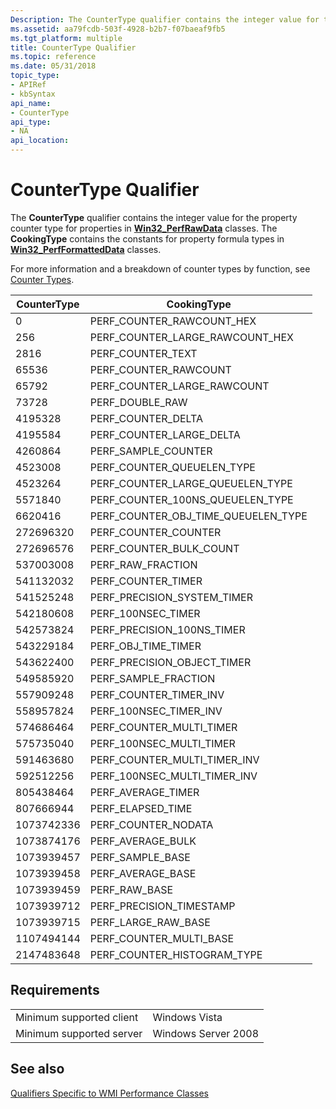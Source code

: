 ```yaml
---
Description: The CounterType qualifier contains the integer value for the property counter type for properties in Win32\_PerfRawData classes. The CookingType contains the constants for property formula types in Win32\_PerfFormattedData classes.
ms.assetid: aa79fcdb-503f-4928-b2b7-f07baeaf9fb5
ms.tgt_platform: multiple
title: CounterType Qualifier
ms.topic: reference
ms.date: 05/31/2018
topic_type: 
- APIRef
- kbSyntax
api_name: 
- CounterType
api_type: 
- NA
api_location: 
---
```


# CounterType Qualifier

The **CounterType** qualifier contains the integer value for the property counter type for properties in [**Win32\_PerfRawData**](/windows/desktop/CIMWin32Prov/win32-perfrawdata) classes. The **CookingType** contains the constants for property formula types in [**Win32\_PerfFormattedData**](/windows/desktop/CIMWin32Prov/win32-perfformatteddata) classes.

For more information and a breakdown of counter types by function, see [Counter Types](/previous-versions/windows/it-pro/windows-server-2003/cc785636(v=ws.10)).



| CounterType | CookingType                              |
|-------------|------------------------------------------|
| 0           | PERF\_COUNTER\_RAWCOUNT\_HEX             |
| 256         | PERF\_COUNTER\_LARGE\_RAWCOUNT\_HEX      |
| 2816        | PERF\_COUNTER\_TEXT                      |
| 65536       | PERF\_COUNTER\_RAWCOUNT                  |
| 65792       | PERF\_COUNTER\_LARGE\_RAWCOUNT           |
| 73728       | PERF\_DOUBLE\_RAW                        |
| 4195328     | PERF\_COUNTER\_DELTA                     |
| 4195584     | PERF\_COUNTER\_LARGE\_DELTA              |
| 4260864     | PERF\_SAMPLE\_COUNTER                    |
| 4523008     | PERF\_COUNTER\_QUEUELEN\_TYPE            |
| 4523264     | PERF\_COUNTER\_LARGE\_QUEUELEN\_TYPE     |
| 5571840     | PERF\_COUNTER\_100NS\_QUEUELEN\_TYPE     |
| 6620416     | PERF\_COUNTER\_OBJ\_TIME\_QUEUELEN\_TYPE |
| 272696320   | PERF\_COUNTER\_COUNTER                   |
| 272696576   | PERF\_COUNTER\_BULK\_COUNT               |
| 537003008   | PERF\_RAW\_FRACTION                      |
| 541132032   | PERF\_COUNTER\_TIMER                     |
| 541525248   | PERF\_PRECISION\_SYSTEM\_TIMER           |
| 542180608   | PERF\_100NSEC\_TIMER                     |
| 542573824   | PERF\_PRECISION\_100NS\_TIMER            |
| 543229184   | PERF\_OBJ\_TIME\_TIMER                   |
| 543622400   | PERF\_PRECISION\_OBJECT\_TIMER           |
| 549585920   | PERF\_SAMPLE\_FRACTION                   |
| 557909248   | PERF\_COUNTER\_TIMER\_INV                |
| 558957824   | PERF\_100NSEC\_TIMER\_INV                |
| 574686464   | PERF\_COUNTER\_MULTI\_TIMER              |
| 575735040   | PERF\_100NSEC\_MULTI\_TIMER              |
| 591463680   | PERF\_COUNTER\_MULTI\_TIMER\_INV         |
| 592512256   | PERF\_100NSEC\_MULTI\_TIMER\_INV         |
| 805438464   | PERF\_AVERAGE\_TIMER                     |
| 807666944   | PERF\_ELAPSED\_TIME                      |
| 1073742336  | PERF\_COUNTER\_NODATA                    |
| 1073874176  | PERF\_AVERAGE\_BULK                      |
| 1073939457  | PERF\_SAMPLE\_BASE                       |
| 1073939458  | PERF\_AVERAGE\_BASE                      |
| 1073939459  | PERF\_RAW\_BASE                          |
| 1073939712  | PERF\_PRECISION\_TIMESTAMP               |
| 1073939715  | PERF\_LARGE\_RAW\_BASE                   |
| 1107494144  | PERF\_COUNTER\_MULTI\_BASE               |
| 2147483648  | PERF\_COUNTER\_HISTOGRAM\_TYPE           |



 

## Requirements



|                                     |                                |
|-------------------------------------|--------------------------------|
| Minimum supported client<br/> | Windows Vista<br/>       |
| Minimum supported server<br/> | Windows Server 2008<br/> |



## See also

<dl> <dt>

[Qualifiers Specific to WMI Performance Classes](qualifiers-specific-to-wmi-performance-classes.md)
</dt> </dl>

 

